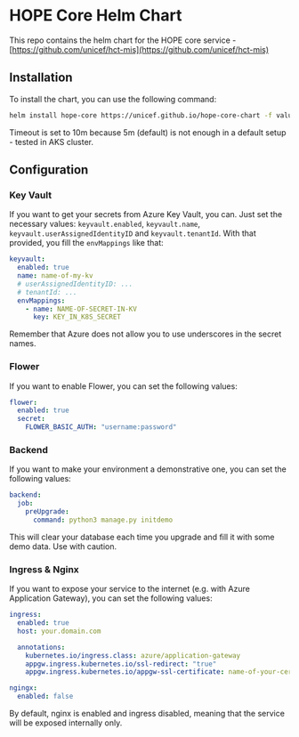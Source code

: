# HOPE Core Helm Chart

This repo contains the helm chart for the HOPE core service - [https://github.com/unicef/hct-mis](https://github.com/unicef/hct-mis)

## Installation

To install the chart, you can use the following command:

```bash
helm install hope-core https://unicef.github.io/hope-core-chart -f values.yaml --timeout 10m0s
```

Timeout is set to 10m because 5m (default) is not enough in a default setup - tested in AKS cluster.

## Configuration

### Key Vault

If you want to get your secrets from Azure Key Vault, you can. Just set the necessary values: `keyvault.enabled`, `keyvault.name`, `keyvault.userAssignedIdentityID` and `keyvault.tenantId`. With that provided, you fill the `envMappings` like that:

```yaml
keyvault:
  enabled: true
  name: name-of-my-kv
  # userAssignedIdentityID: ...
  # tenantId: ...
  envMappings:
    - name: NAME-OF-SECRET-IN-KV
      key: KEY_IN_K8S_SECRET
```

Remember that Azure does not allow you to use underscores in the secret names.

### Flower

If you want to enable Flower, you can set the following values:

```yaml
flower:
  enabled: true
  secret:
    FLOWER_BASIC_AUTH: "username:password"
```

### Backend

If you want to make your environment a demonstrative one, you can set the following values:

```yaml
backend:
  job:
    preUpgrade:
      command: python3 manage.py initdemo
```

This will clear your database each time you upgrade and fill it with some demo data. Use with caution.

### Ingress & Nginx

If you want to expose your service to the internet (e.g. with Azure Application Gateway), you can set the following values:

```yaml
ingress:
  enabled: true
  host: your.domain.com

  annotations:
    kubernetes.io/ingress.class: azure/application-gateway
    appgw.ingress.kubernetes.io/ssl-redirect: "true"
    appgw.ingress.kubernetes.io/appgw-ssl-certificate: name-of-your-cert

ngingx:
  enabled: false
```

By default, nginx is enabled and ingress disabled, meaning that the service will be exposed internally only.